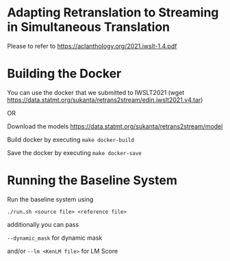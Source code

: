 # Adapting Retranslation to Streaming in Simultaneous Translation
Please to refer to https://aclanthology.org/2021.iwslt-1.4.pdf

# Building the Docker
You can use the docker that we submitted to IWSLT2021
(wget https://data.statmt.org/sukanta/retrans2stream/edin.iwslt2021.v4.tar)

OR

Download the models https://data.statmt.org/sukanta/retrans2stream/model

Build docker by executing
`make docker-build`

Save the docker by executing
`make docker-save`

# Running the Baseline System

Run the baseline system using

`./run.sh <source file> <reference file>`

additionally you can pass

`--dynamic_mask` for dynamic mask

and/or `--lm <KenLM file>` for LM Score
